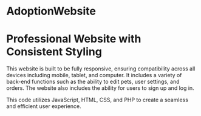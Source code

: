 # AdoptionWebsite

<html>
  <head>
    <title>Professional Website</title>
  </head>
  <body>
    <h1>Professional Website with Consistent Styling</h1>
    <p>This website is built to be fully responsive, ensuring compatibility across all devices including mobile, tablet, and computer. It includes a variety of back-end functions such as the ability to edit pets, user settings, and orders. The website also includes the ability for users to sign up and log in.</p>
    <p>This code utilizes JavaScript, HTML, CSS, and PHP to create a seamless and efficient user experience.</p>
  </body>
</html>
